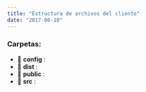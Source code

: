 ```yaml
---
title: "Estructura de archivos del cliente"
date: "2017-08-10"
---
```


### Carpetas:
* 📁 **config** : 
* 📁 **dist** : 
* 📁 **public** : 
* 📁 **src** : 
